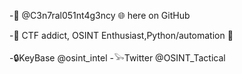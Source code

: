-👋 @C3n7ral051nt4g3ncy 🌐 here on GitHub  

-🔎 CTF addict, OSINT Enthusiast,Python/automation 🐍

-🔒KeyBase @osint_intel
-𓅨Twitter @OSINT_Tactical

<!---
C3n7ral051nt4g3ncy/C3n7ral051nt4g3ncy is a ✨ special ✨ repository because its `README.md` (this file) appears on your GitHub profile.
You can click the Preview link to take a look at your changes.
--->
